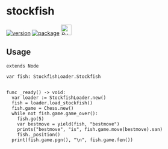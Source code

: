# stockfish

[![version](https://img.shields.io/badge/3.x-blue?logo=godot-engine&logoColor=white&label=godot&style=for-the-badge)](https://godotengine.org "Made with godot")
[![package](https://img.shields.io/npm/v/@bendn/stockfish.gd?label=version&style=for-the-badge)](https://www.npmjs.com/package/@bendn/stockfish.gd)
<a href='https://ko-fi.com/bendn' title='Buy me a coffee' target='_blank'><img height='28' src='https://storage.ko-fi.com/cdn/brandasset/kofi_button_red.png' alt='Buy me a coffee'> </a>

## Usage

```gdscript
extends Node

var fish: StockfishLoader.Stockfish


func _ready() -> void:
  var loader := StockfishLoader.new()
  fish = loader.load_stockfish()
  fish.game = Chess.new()
  while not fish.game.game_over():
    fish.go(5)
    var bestmove = yield(fish, "bestmove")
    prints("bestmove", "is", fish.game.move(bestmove).san)
    fish._position()
  print(fish.game.pgn(), "\n", fish.game.fen())
```
